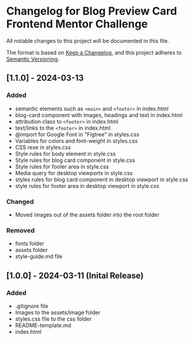 # Changelog for Blog Preview Card Frontend Mentor Challenge
All notable changes to this project will be documented in this file.

The format is based on [Keep a Changelog](https://keepachangelog.com/en/1.0.0/),
and this project adheres to [Semantic Versioning](https://semver.org/spec/v2.0.0.html).


## [1.1.0] - 2024-03-13

### Added
- semantic elements such as `<main>` and `<footer>` in index.html
- blog-card component with images, headings and text in index.html
- attribution class to `<footer>` in index.html
- text/links to the `<footer>` in index.html
- @import for Google Font in "Figtree" in styles.css
- Variables for colors and font-weight in styles.css
- CSS rese in styles.css
- Style rules for body element in style.css
- Style rules for blog card component in style.css
- Style rules for footer area in style.css
- Media query for desktop viewports in style.css
- styles rules for blog card component in desktop viewport in style.css
- style rules for footer area in desktop viewport in style.css

### Changed
- Moved images out of the assets folder into the root folder

### Removed
- fonts folder
- assets folder
- style-guide.md file

## [1.0.0] - 2024-03-11 (Inital Release)

### Added
- .gitignore file
- Images to the assets/image folder
- styles.css file to the css folder
- README-template.md
- index.html